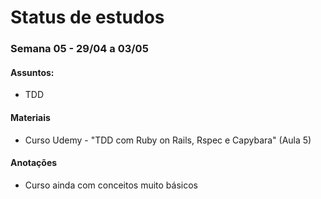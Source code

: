 # Status de estudos

### Semana 05 - 29/04 a 03/05
#### Assuntos:
- TDD

#### Materiais

- Curso Udemy - "TDD com Ruby on Rails, Rspec e Capybara" (Aula 5)

#### Anotações
- Curso ainda com conceitos muito básicos
